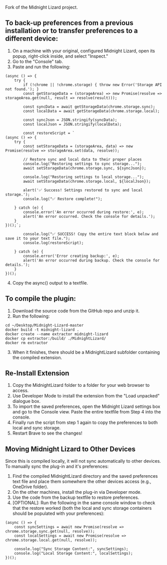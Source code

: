 Fork of the Midnight Lizard project.

## To back-up preferences from a previous installation or to transfer preferences to a different device:

1. On a machine with your original, configured Midnight Lizard, open its popup, right-click inside, and select "Inspect."
2. Go to the "Console" tab.
3. Paste and run the following:

```
(async () => {
    try {
        if (!chrome || !chrome.storage) { throw new Error('Storage API not found.'); }
        const getStorageData = (storageArea) => new Promise(resolve => storageArea.get(null, result => resolve(result)));
        
        const syncData = await getStorageData(chrome.storage.sync);
        const localData = await getStorageData(chrome.storage.local);
        
        const syncJson = JSON.stringify(syncData);
        const localJson = JSON.stringify(localData);
        
        const restoreScript = `
(async () => {
    try {
        const setStorageData = (storageArea, data) => new Promise(resolve => storageArea.set(data, resolve));

        // Restore sync and local data to their proper places
        console.log("Restoring settings to sync storage...");
        await setStorageData(chrome.storage.sync, ${syncJson});

        console.log("Restoring settings to local storage...");
        await setStorageData(chrome.storage.local, ${localJson});

        alert('✅ Success! Settings restored to sync and local storage.');
        console.log("✅ Restore complete!");

    } catch (e) {
        console.error('An error occurred during restore:', e);
        alert('An error occurred. Check the console for details.');
    }
})();`;

        console.log("✅ SUCCESS! Copy the entire text block below and save it to your text file.");
        console.log(restoreScript);

    } catch (e) {
        console.error('Error creating backup:', e);
        alert('An error occurred during backup. Check the console for details.');
    }
})();
```
4. Copy the async() output to a textfile.

## To compile the plugin:

1. Download the source code from the GitHub repo and unzip it.
2. Run the following:

```
cd ~/Desktop/Midnight-Lizard-master
docker build -t midnight-lizard .
docker create --name extractor midnight-lizard
docker cp extractor:/build/ ./MidnightLizard/
docker rm extractor
```
3. When it finishes, there should be a MidnightLizard subfolder containing the compiled extension.

## Re-Install Extension
1. Copy the MidnightLizard folder to a folder for your web browser to access.
2. Use Developer Mode to install the extension from the "Load unpacked" dialogue box.
3. To import the saved preferences, open the Midnight Lizard settings box and go to the Console view. Paste the entire textfile from Step 4 into the console.
4. Finally run the script from step 1 again to copy the preferences to both local and sync storage.
5. Restart Brave to see the changes!

## Moving Midnight Lizard to Other Devices

Since this is compiled locally, it will not sync automatically to other devices. To manually sync the plug-in and it's preferences:
1. Find the compiled MidnightLizard directory and the saved preferences text file and place them somewhere the other devices access (e.g., OneDrive folder). 
2. On the other machines, install the plug-in via Developer mode.
3. Use the code from the backup textfile to restore preferences.
4. [OPTIONAL]: Run the following in the same console window to check that the restore worked (both the local and sync storage containers should be populated with your preferences):

```
(async () => {
    const syncSettings = await new Promise(resolve => chrome.storage.sync.get(null, resolve));
    const localSettings = await new Promise(resolve => chrome.storage.local.get(null, resolve));
    
    console.log("Sync Storage Content:", syncSettings);
    console.log("Local Storage Content:", localSettings);
})();
```
